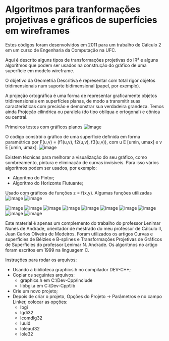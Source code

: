 # Algoritmos para tranformações projetivas e gráficos de superfícies em wireframes

Estes códigos foram desenvolvidos em 2011 para um trabalho de Cálculo 2 em um curso de Engenharia da Computação na UFC.

Aqui é descrito alguns tipos de transformações projetivas do IR³ e alguns algoritmos que podem ser usados na construção do gráfico de uma superfície em modelo wireframe.

O objetivo da Geometria Descritiva é representar com total rigor objetos tridimensionais num suporte bidimensional (papel, por exemplo).

A projeção ortográfica é uma forma de representar graficamente objetos tridimensionais em superfícies planas, de modo a transmitir suas características com precisão e demonstrar sua verdadeira grandeza. Temos ainda Projeção cilíndrica ou paralela (do tipo oblíqua e ortogonal) e cônica ou central.

Primeiros testes com gráficos planos
![image](https://user-images.githubusercontent.com/6897439/118873679-66a12300-b8c0-11eb-9b45-d1ce8b307f84.png)

O código constrói o gráfico de uma superfície definida em forma paramétrica por F(u,v) = (f1(u,v), f2(u,v), f3(u,v)), com u E [umin, umax] e v E [umin, umax].
![image](https://user-images.githubusercontent.com/6897439/118873761-820c2e00-b8c0-11eb-9ca8-d771cb44dee6.png)

Existem técnicas para melhorar a visualização do seu gráfico, como sombreamento, pintura e eliminação de curvas invisíveis. Para isso vários algoritmos podem ser usados, por exemplo:
- Algoritmo do Pintor;
- Algoritmo do Horizonte Flutuante;

Usado com gráficos de funções z = f(x,y).
Algumas funções utilizadas
![image](https://user-images.githubusercontent.com/6897439/118873795-8b959600-b8c0-11eb-82d9-acfa1e3ffa9f.png)
![image](https://user-images.githubusercontent.com/6897439/118873818-918b7700-b8c0-11eb-9538-6f9ed87d1677.png)

![image](https://user-images.githubusercontent.com/6897439/118873879-a536dd80-b8c0-11eb-936c-977c96e16033.png)
![image](https://user-images.githubusercontent.com/6897439/118873888-a831ce00-b8c0-11eb-820a-24a4609516bb.png)
![image](https://user-images.githubusercontent.com/6897439/118873897-aa942800-b8c0-11eb-9ec5-bd78f853f858.png)
![image](https://user-images.githubusercontent.com/6897439/118873912-ae27af00-b8c0-11eb-9fa9-4b95646ce4e0.png)
![image](https://user-images.githubusercontent.com/6897439/118873925-b1bb3600-b8c0-11eb-8c20-55bdf88222fb.png)
![image](https://user-images.githubusercontent.com/6897439/118873936-b41d9000-b8c0-11eb-85dd-a1a46fdd3a74.png)
![image](https://user-images.githubusercontent.com/6897439/118873945-b7188080-b8c0-11eb-9e1f-725575862505.png)
![image](https://user-images.githubusercontent.com/6897439/118873959-ba137100-b8c0-11eb-97c1-d5a224a83e05.png)
![image](https://user-images.githubusercontent.com/6897439/118873965-bc75cb00-b8c0-11eb-9148-7408a5998d50.png)
![image](https://user-images.githubusercontent.com/6897439/118873976-bf70bb80-b8c0-11eb-894a-e7b7e7b0bbaa.png)

Este material é apenas um complemento do trabalho do professor Lenimar Nunes de Andrade, orientador de mestrado do meu professor de Cálculo II, Juan Carlos Oliveira de Medeiros.
Foram utilizados os artigos Curvas e superfícies de Bélzies e B-splines e Transformações Projetivas de Gráficos de Superfícies do professor Lenimar N. Andrade. Os algoritmos no artigo foram escritos em 1999 na linguagem C. 

Instruções para rodar os arquivos:
- Usando a biblioteca graphics.h no compilador DEV-C++;
- Copiar os seguintes arquivos:
	- graphics.h em C:\Dev-Cpp\include
	- libbgi.a em C:\Dev-Cpp\lib 
- Crie um novo projeto;
- Depois de criar o projeto, Opções do Projeto -> Parâmetros e no campo Linker, colocar as opções:
	- lbgi
	- lgdi32
	- lcomdlg32
	- luuid
	- loleaut32
	- lole32
